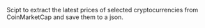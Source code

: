 
Scipt to extract the latest prices of selected cryptocurrencies from CoinMarketCap and save them to a json.
